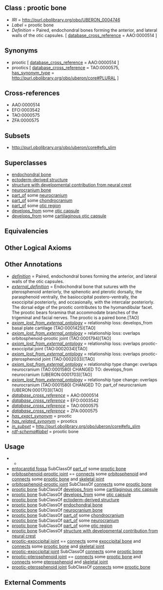 
## Class : prootic bone

 * *IRI* = http://purl.obolibrary.org/obo/UBERON_0004746
 * *Label* = prootic bone
 * *Definition* = Paired, endochondral bones forming the anterior, and lateral walls of the otic capsules. [ [database_cross_reference](../../ef/oboInOwl#hasDbXref.md) = AAO:0000514 ]

## Synonyms

 * prootic [ [database_cross_reference](../../ef/oboInOwl#hasDbXref.md) = AAO:0000514 ]
 * prootics [ [database_cross_reference](../../ef/oboInOwl#hasDbXref.md) = TAO:0000575, [has_synonym_type](../../pe/oboInOwl#hasSynonymType.md) = http://purl.obolibrary.org/obo/uberon/core#PLURAL ]

## Cross-references

 * AAO:0000514
 * EFO:0003542
 * TAO:0000575
 * ZFA:0000575

## Subsets

 * http://purl.obolibrary.org/obo/uberon/core#efo_slim

## Superclasses

 * [endochondral bone](../../UBERON/13/UBERON_0002513.md)
 * [ectoderm-derived structure](../../UBERON/21/UBERON_0004121.md)
 * [structure with developmental contribution from neural crest](../../UBERON/14/UBERON_0010314.md)
 * [neurocranium bone](../../UBERON/64/UBERON_0011164.md)
 * [part_of](../../BFO/50/BFO_0000050.md) some [neurocranium](../../UBERON/03/UBERON_0001703.md)
 * [part_of](../../BFO/50/BFO_0000050.md) some [chondrocranium](../../UBERON/41/UBERON_0002241.md)
 * [part_of](../../BFO/50/BFO_0000050.md) some [otic region](../../UBERON/10/UBERON_0003110.md)
 * [develops_from](../../RO/02/RO_0002202.md) some [otic capsule](../../UBERON/37/UBERON_0004637.md)
 * [develops_from](../../RO/02/RO_0002202.md) some [cartilaginous otic capsule](../../UBERON/10/UBERON_0005410.md)

## Equivalencies


## Other Logical Axioms


## Other Annotations

 * *[definition](../../IAO/15/IAO_0000115.md)* = Paired, endochondral bones forming the anterior, and lateral walls of the otic capsules.
 * *[external_definition](../../UBPROP/01/UBPROP_0000001.md)* = Endochondral bone that sutures with the pterosphenoid anteriorly, the sphenotic and pterotic dorsally, the parasphenoid ventrally, the basioccipital postero-ventrally, the exoccipital posteriorly, and occasionally, with the intercalar posteriorly. The dorsal edge of the prootic contributes to the hyomandibular facet. The prootic bears foramina that accommodate branches of the trigeminal and facial nerves. The prootic is a paired bone.[TAO]
 * *[axiom_lost_from_external_ontology](../../UBPROP/02/UBPROP_0000002.md)* = relationship loss: develops_from basal plate cartilage (TAO:0001425)[TAO]
 * *[axiom_lost_from_external_ontology](../../UBPROP/02/UBPROP_0000002.md)* = relationship loss: overlaps orbitosphenoid-prootic joint (TAO:0001794)[TAO]
 * *[axiom_lost_from_external_ontology](../../UBPROP/02/UBPROP_0000002.md)* = relationship loss: overlaps prootic-exoccipital joint (TAO:0002034)[TAO]
 * *[axiom_lost_from_external_ontology](../../UBPROP/02/UBPROP_0000002.md)* = relationship loss: overlaps prootic-pterosphenoid joint (TAO:0002033)[TAO]
 * *[axiom_lost_from_external_ontology](../../UBPROP/02/UBPROP_0000002.md)* = relationship type change: overlaps neurocranium (TAO:0001580) CHANGED TO: develops_from neurocranium (UBERON:0001703)[TAO]
 * *[axiom_lost_from_external_ontology](../../UBPROP/02/UBPROP_0000002.md)* = relationship type change: overlaps neurocranium (TAO:0001580) CHANGED TO: part_of neurocranium (UBERON:0001703)[TAO]
 * *[database_cross_reference](../../ef/oboInOwl#hasDbXref.md)* = AAO:0000514
 * *[database_cross_reference](../../ef/oboInOwl#hasDbXref.md)* = EFO:0003542
 * *[database_cross_reference](../../ef/oboInOwl#hasDbXref.md)* = TAO:0000575
 * *[database_cross_reference](../../ef/oboInOwl#hasDbXref.md)* = ZFA:0000575
 * *[has_exact_synonym](../../ym/oboInOwl#hasExactSynonym.md)* = prootic
 * *[has_related_synonym](../../ym/oboInOwl#hasRelatedSynonym.md)* = prootics
 * *[in_subset](../../et/oboInOwl#inSubset.md)* = http://purl.obolibrary.org/obo/uberon/core#efo_slim
 * *[rdf-schema#label](../../el/rdf-schema#label.md)* = prootic bone

## Usage

 * -
 * [entocarotid fossa](../../UBERON/18/UBERON_0018318.md) SubClassOf [part_of](../../BFO/50/BFO_0000050.md) some [prootic bone](../../UBERON/46/UBERON_0004746.md)
 * [orbitosphenoid-prootic joint](../../UBERON/94/UBERON_2001794.md) == [connects](../../RO/76/RO_0002176.md) some [orbitosphenoid](../../UBERON/78/UBERON_0002478.md) and [connects](../../RO/76/RO_0002176.md) some [prootic bone](../../UBERON/46/UBERON_0004746.md) and [skeletal joint](../../UBERON/82/UBERON_0000982.md)
 * [orbitosphenoid-prootic joint](../../UBERON/94/UBERON_2001794.md) SubClassOf [connects](../../RO/76/RO_0002176.md) some [prootic bone](../../UBERON/46/UBERON_0004746.md)
 * [prootic bone](../../UBERON/46/UBERON_0004746.md) SubClassOf [develops_from](../../RO/02/RO_0002202.md) some [cartilaginous otic capsule](../../UBERON/10/UBERON_0005410.md)
 * [prootic bone](../../UBERON/46/UBERON_0004746.md) SubClassOf [develops_from](../../RO/02/RO_0002202.md) some [otic capsule](../../UBERON/37/UBERON_0004637.md)
 * [prootic bone](../../UBERON/46/UBERON_0004746.md) SubClassOf [ectoderm-derived structure](../../UBERON/21/UBERON_0004121.md)
 * [prootic bone](../../UBERON/46/UBERON_0004746.md) SubClassOf [endochondral bone](../../UBERON/13/UBERON_0002513.md)
 * [prootic bone](../../UBERON/46/UBERON_0004746.md) SubClassOf [neurocranium bone](../../UBERON/64/UBERON_0011164.md)
 * [prootic bone](../../UBERON/46/UBERON_0004746.md) SubClassOf [part_of](../../BFO/50/BFO_0000050.md) some [chondrocranium](../../UBERON/41/UBERON_0002241.md)
 * [prootic bone](../../UBERON/46/UBERON_0004746.md) SubClassOf [part_of](../../BFO/50/BFO_0000050.md) some [neurocranium](../../UBERON/03/UBERON_0001703.md)
 * [prootic bone](../../UBERON/46/UBERON_0004746.md) SubClassOf [part_of](../../BFO/50/BFO_0000050.md) some [otic region](../../UBERON/10/UBERON_0003110.md)
 * [prootic bone](../../UBERON/46/UBERON_0004746.md) SubClassOf [structure with developmental contribution from neural crest](../../UBERON/14/UBERON_0010314.md)
 * [prootic-exoccipital joint](../../UBERON/34/UBERON_2002034.md) == [connects](../../RO/76/RO_0002176.md) some [exoccipital bone](../../UBERON/93/UBERON_0001693.md) and [connects](../../RO/76/RO_0002176.md) some [prootic bone](../../UBERON/46/UBERON_0004746.md) and [skeletal joint](../../UBERON/82/UBERON_0000982.md)
 * [prootic-exoccipital joint](../../UBERON/34/UBERON_2002034.md) SubClassOf [connects](../../RO/76/RO_0002176.md) some [prootic bone](../../UBERON/46/UBERON_0004746.md)
 * [prootic-pterosphenoid joint](../../UBERON/33/UBERON_2002033.md) == [connects](../../RO/76/RO_0002176.md) some [prootic bone](../../UBERON/46/UBERON_0004746.md) and [connects](../../RO/76/RO_0002176.md) some [pterosphenoid](../../UBERON/19/UBERON_2000419.md) and [skeletal joint](../../UBERON/82/UBERON_0000982.md)
 * [prootic-pterosphenoid joint](../../UBERON/33/UBERON_2002033.md) SubClassOf [connects](../../RO/76/RO_0002176.md) some [prootic bone](../../UBERON/46/UBERON_0004746.md)

## External Comments

